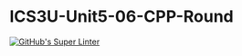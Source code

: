 # ICS3U-Unit5-06-CPP-Round

[![GitHub's Super Linter](https://github.com/matthew-meech/ICS3U-Unit5-06-CPP-Round/workflows/GitHub's%20Super%20Linter/badge.svg)](https://github.com/matthew-meech/ICS3U-Unit5-06-CPP-Round/actions)
